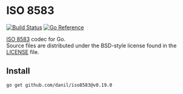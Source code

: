 # ISO 8583

[![Build Status](https://cloud.drone.io/api/badges/danil/iso8583/status.svg)](https://cloud.drone.io/danil/iso8583)
[![Go Reference](https://pkg.go.dev/badge/github.com/danil/iso8583.svg)](https://pkg.go.dev/github.com/danil/iso8583)

[ISO 8583][] codec for Go.  
Source files are distributed under the BSD-style license
found in the [LICENSE](./LICENSE) file.

[ISO 8583]: https://en.wikipedia.org/wiki/ISO_8583

## Install

    go get github.com/danil/iso8583@v0.19.0
